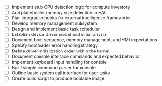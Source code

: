 - [ ] Implement stub CPU detection logic for compute inventory
- [ ] Add placeholder memory size detection in HAL
- [ ] Plan integration hooks for external intelligence frameworks
- [ ] Develop memory management subsystem
- [ ] Design and implement basic task scheduler
- [ ] Establish device driver model and initial drivers
- [ ] Document boot sequence, memory management, and HMI expectations
- [ ] Specify bootloader error handling strategy
- [ ] Define driver initialization order within the kernel
- [ ] Document console interface commands and expected behavior
- [ ] Implement keyboard input handling for console
- [ ] Build simple command parser for console
- [ ] Outline basic system call interface for user tasks
- [ ] Create build script to produce bootable image
